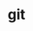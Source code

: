 ---
title: "git"
layout: cache
categories: [package, develop-2024-10-13]
meta: {"versions": ["2.45.2"], "compilers": ["apple-clang@=15.0.0", "cce@=15.0.1", "gcc@=10.2.1", "gcc@=11.1.0", "gcc@=11.4.0", "gcc@=13.2.0", "gcc@=7.3.1", "gcc@=7.5.0", "gcc@=9.4.0", "intel@=2021.10.0", "oneapi@=2024.2.1"], "oss": ["amzn2", "centos7", "rhel8", "ubuntu18.04", "ubuntu20.04", "ubuntu22.04", "ubuntu24.04", "ventura"], "platforms": ["darwin", "linux"], "targets": ["aarch64", "neoverse_n1", "neoverse_v1", "neoverse_v2", "ppc64le", "x86_64_v3", "x86_64_v4", "zen4"], "stacks": ["aws-isc", "aws-isc-aarch64", "aws-pcluster-x86_64_v4", "data-vis-sdk", "developer-tools-manylinux2014", "e4s", "e4s-cray-rhel", "e4s-neoverse-v2", "e4s-neoverse_v1", "e4s-oneapi", "e4s-power", "e4s-rocm-external", "ml-darwin-aarch64-mps", "ml-linux-x86_64-cpu", "ml-linux-x86_64-cuda", "ml-linux-x86_64-rocm", "radiuss", "root"], "num_specs": 20, "num_specs_by_stack": {"ml-darwin-aarch64-mps": 1, "root": 20, "aws-isc-aarch64": 2, "aws-isc": 1, "aws-pcluster-x86_64_v4": 2, "e4s-cray-rhel": 1, "developer-tools-manylinux2014": 1, "e4s-power": 2, "radiuss": 1, "data-vis-sdk": 1, "e4s-neoverse_v1": 1, "e4s-neoverse-v2": 1, "e4s": 2, "e4s-rocm-external": 1, "e4s-oneapi": 2, "ml-linux-x86_64-cpu": 1, "ml-linux-x86_64-rocm": 1, "ml-linux-x86_64-cuda": 1}}
spec_details: [{"hash": "5bo7txyau6t6v2kwkuejvhqm4at2bhnl", "compiler": "apple-clang@=15.0.0", "versions": ["2.45.2"], "os": "ventura", "platform": "darwin", "target": "aarch64", "variants": ["build_system=autotools", "+man", "+nls", "+perl", "+subtree", "~svn", "~tcltk"], "stacks": ["ml-darwin-aarch64-mps", "root"], "size": "-", "tarball": "https://binaries.spack.io/develop-2024-10-13/build_cache/darwin-ventura-aarch64/apple-clang-15.0.0/git-2.45.2/darwin-ventura-aarch64-apple-clang-15.0.0-git-2.45.2-5bo7txyau6t6v2kwkuejvhqm4at2bhnl.spack"}, {"hash": "yapga3qew7buxmmr2h47yrxmyhzz54nr", "compiler": "gcc@=7.3.1", "versions": ["2.45.2"], "os": "amzn2", "platform": "linux", "target": "aarch64", "variants": ["build_system=autotools", "+man", "+nls", "+perl", "+subtree", "~svn", "~tcltk"], "stacks": ["aws-isc-aarch64", "root"], "size": "-", "tarball": "https://binaries.spack.io/develop-2024-10-13/build_cache/linux-amzn2-aarch64/gcc-7.3.1/git-2.45.2/linux-amzn2-aarch64-gcc-7.3.1-git-2.45.2-yapga3qew7buxmmr2h47yrxmyhzz54nr.spack"}, {"hash": "eh3emnpzhif6gra3vbk5kndih2x24ceu", "compiler": "gcc@=7.3.1", "versions": ["2.45.2"], "os": "amzn2", "platform": "linux", "target": "neoverse_n1", "variants": ["build_system=autotools", "+man", "+nls", "+perl", "+subtree", "~svn", "~tcltk"], "stacks": ["aws-isc-aarch64", "root"], "size": "-", "tarball": "https://binaries.spack.io/develop-2024-10-13/build_cache/linux-amzn2-neoverse_n1/gcc-7.3.1/git-2.45.2/linux-amzn2-neoverse_n1-gcc-7.3.1-git-2.45.2-eh3emnpzhif6gra3vbk5kndih2x24ceu.spack"}, {"hash": "wibpjbruc6ujbad6jebls2w6eumxj3lx", "compiler": "gcc@=7.3.1", "versions": ["2.45.2"], "os": "amzn2", "platform": "linux", "target": "x86_64_v3", "variants": ["build_system=autotools", "+man", "+nls", "+perl", "+subtree", "~svn", "~tcltk"], "stacks": ["root", "aws-isc"], "size": "-", "tarball": "https://binaries.spack.io/develop-2024-10-13/build_cache/linux-amzn2-x86_64_v3/gcc-7.3.1/git-2.45.2/linux-amzn2-x86_64_v3-gcc-7.3.1-git-2.45.2-wibpjbruc6ujbad6jebls2w6eumxj3lx.spack"}, {"hash": "x742dwmvbom5wkviiwlct4kwm4tnywcn", "compiler": "intel@=2021.10.0", "versions": ["2.45.2"], "os": "amzn2", "platform": "linux", "target": "x86_64_v3", "variants": ["build_system=autotools", "+man", "+nls", "+perl", "+subtree", "~svn", "~tcltk"], "stacks": ["aws-pcluster-x86_64_v4", "root"], "size": "-", "tarball": "https://binaries.spack.io/develop-2024-10-13/build_cache/linux-amzn2-x86_64_v3/intel-2021.10.0/git-2.45.2/linux-amzn2-x86_64_v3-intel-2021.10.0-git-2.45.2-x742dwmvbom5wkviiwlct4kwm4tnywcn.spack"}, {"hash": "i4qdp2xsa6vcpjnggquonwytghznwwli", "compiler": "cce@=15.0.1", "versions": ["2.45.2"], "os": "rhel8", "platform": "linux", "target": "zen4", "variants": ["build_system=autotools", "+man", "+nls", "+perl", "+subtree", "~svn", "~tcltk"], "stacks": ["e4s-cray-rhel", "root"], "size": "-", "tarball": "https://binaries.spack.io/develop-2024-10-13/build_cache/linux-rhel8-zen4/cce-15.0.1/git-2.45.2/linux-rhel8-zen4-cce-15.0.1-git-2.45.2-i4qdp2xsa6vcpjnggquonwytghznwwli.spack"}, {"hash": "m447xkdkm4mtcrgqt6ofk7ttxpewgd37", "compiler": "intel@=2021.10.0", "versions": ["2.45.2"], "os": "amzn2", "platform": "linux", "target": "x86_64_v4", "variants": ["build_system=autotools", "+man", "+nls", "+perl", "+subtree", "~svn", "~tcltk"], "stacks": ["aws-pcluster-x86_64_v4", "root"], "size": "-", "tarball": "https://binaries.spack.io/develop-2024-10-13/build_cache/linux-amzn2-x86_64_v4/intel-2021.10.0/git-2.45.2/linux-amzn2-x86_64_v4-intel-2021.10.0-git-2.45.2-m447xkdkm4mtcrgqt6ofk7ttxpewgd37.spack"}, {"hash": "kq2kpgyee7nhiks4raswjoxbfscadubq", "compiler": "gcc@=10.2.1", "versions": ["2.45.2"], "os": "centos7", "platform": "linux", "target": "x86_64_v3", "variants": ["build_system=autotools", "+man", "+nls", "+perl", "+subtree", "~svn", "~tcltk"], "stacks": ["root", "developer-tools-manylinux2014"], "size": "-", "tarball": "https://binaries.spack.io/develop-2024-10-13/build_cache/linux-centos7-x86_64_v3/gcc-10.2.1/git-2.45.2/linux-centos7-x86_64_v3-gcc-10.2.1-git-2.45.2-kq2kpgyee7nhiks4raswjoxbfscadubq.spack"}, {"hash": "lnmkgo565aeft2mvj65gtijrobqxjwrn", "compiler": "gcc@=9.4.0", "versions": ["2.45.2"], "os": "ubuntu20.04", "platform": "linux", "target": "ppc64le", "variants": ["build_system=autotools", "+man", "+nls", "+perl", "+subtree", "~svn", "~tcltk"], "stacks": ["e4s-power", "root"], "size": "-", "tarball": "https://binaries.spack.io/develop-2024-10-13/build_cache/linux-ubuntu20.04-ppc64le/gcc-9.4.0/git-2.45.2/linux-ubuntu20.04-ppc64le-gcc-9.4.0-git-2.45.2-lnmkgo565aeft2mvj65gtijrobqxjwrn.spack"}, {"hash": "iry5xmruzwwjeyztrcjteng7xr2ualnl", "compiler": "gcc@=7.5.0", "versions": ["2.45.2"], "os": "ubuntu18.04", "platform": "linux", "target": "x86_64_v3", "variants": ["build_system=autotools", "+man", "+nls", "+perl", "+subtree", "~svn", "~tcltk"], "stacks": ["radiuss", "root"], "size": "-", "tarball": "https://binaries.spack.io/develop-2024-10-13/build_cache/linux-ubuntu18.04-x86_64_v3/gcc-7.5.0/git-2.45.2/linux-ubuntu18.04-x86_64_v3-gcc-7.5.0-git-2.45.2-iry5xmruzwwjeyztrcjteng7xr2ualnl.spack"}, {"hash": "lnuxxnnhq6wosmifqtcyuuhjxju7fpif", "compiler": "gcc@=9.4.0", "versions": ["2.45.2"], "os": "ubuntu20.04", "platform": "linux", "target": "ppc64le", "variants": ["build_system=autotools", "+man", "+nls", "+perl", "+subtree", "~svn", "~tcltk"], "stacks": ["e4s-power", "root"], "size": "-", "tarball": "https://binaries.spack.io/develop-2024-10-13/build_cache/linux-ubuntu20.04-ppc64le/gcc-9.4.0/git-2.45.2/linux-ubuntu20.04-ppc64le-gcc-9.4.0-git-2.45.2-lnuxxnnhq6wosmifqtcyuuhjxju7fpif.spack"}, {"hash": "d56fv5giydthvkixtkitx3ea3ad7gcck", "compiler": "gcc@=11.1.0", "versions": ["2.45.2"], "os": "ubuntu20.04", "platform": "linux", "target": "x86_64_v3", "variants": ["build_system=autotools", "+man", "+nls", "+perl", "+subtree", "~svn", "~tcltk"], "stacks": ["root", "data-vis-sdk"], "size": "-", "tarball": "https://binaries.spack.io/develop-2024-10-13/build_cache/linux-ubuntu20.04-x86_64_v3/gcc-11.1.0/git-2.45.2/linux-ubuntu20.04-x86_64_v3-gcc-11.1.0-git-2.45.2-d56fv5giydthvkixtkitx3ea3ad7gcck.spack"}, {"hash": "lmbrm32doo7xtznluzsgwvnpeq6ebq7c", "compiler": "gcc@=11.4.0", "versions": ["2.45.2"], "os": "ubuntu22.04", "platform": "linux", "target": "neoverse_v1", "variants": ["build_system=autotools", "+man", "+nls", "+perl", "+subtree", "~svn", "~tcltk"], "stacks": ["e4s-neoverse_v1", "root"], "size": "-", "tarball": "https://binaries.spack.io/develop-2024-10-13/build_cache/linux-ubuntu22.04-neoverse_v1/gcc-11.4.0/git-2.45.2/linux-ubuntu22.04-neoverse_v1-gcc-11.4.0-git-2.45.2-lmbrm32doo7xtznluzsgwvnpeq6ebq7c.spack"}, {"hash": "66hgbopghs3zhtx2yaherescfpnqdu3f", "compiler": "gcc@=11.4.0", "versions": ["2.45.2"], "os": "ubuntu22.04", "platform": "linux", "target": "neoverse_v2", "variants": ["build_system=autotools", "+man", "+nls", "+perl", "+subtree", "~svn", "~tcltk"], "stacks": ["root", "e4s-neoverse-v2"], "size": "-", "tarball": "https://binaries.spack.io/develop-2024-10-13/build_cache/linux-ubuntu22.04-neoverse_v2/gcc-11.4.0/git-2.45.2/linux-ubuntu22.04-neoverse_v2-gcc-11.4.0-git-2.45.2-66hgbopghs3zhtx2yaherescfpnqdu3f.spack"}, {"hash": "2s2jsob42p3kjxutozv7q6r37lyfjmi4", "compiler": "gcc@=11.4.0", "versions": ["2.45.2"], "os": "ubuntu22.04", "platform": "linux", "target": "x86_64_v3", "variants": ["build_system=autotools", "+man", "+nls", "+perl", "+subtree", "~svn", "~tcltk"], "stacks": ["e4s", "root"], "size": "-", "tarball": "https://binaries.spack.io/develop-2024-10-13/build_cache/linux-ubuntu22.04-x86_64_v3/gcc-11.4.0/git-2.45.2/linux-ubuntu22.04-x86_64_v3-gcc-11.4.0-git-2.45.2-2s2jsob42p3kjxutozv7q6r37lyfjmi4.spack"}, {"hash": "zz2qykfgbo7mf7g2frhx5o4g3tfsrzrq", "compiler": "gcc@=11.4.0", "versions": ["2.45.2"], "os": "ubuntu22.04", "platform": "linux", "target": "x86_64_v3", "variants": ["build_system=autotools", "+man", "+nls", "+perl", "+subtree", "~svn", "~tcltk"], "stacks": ["root", "e4s-rocm-external"], "size": "-", "tarball": "https://binaries.spack.io/develop-2024-10-13/build_cache/linux-ubuntu22.04-x86_64_v3/gcc-11.4.0/git-2.45.2/linux-ubuntu22.04-x86_64_v3-gcc-11.4.0-git-2.45.2-zz2qykfgbo7mf7g2frhx5o4g3tfsrzrq.spack"}, {"hash": "xx7hrzpkx46wrvpj2olbpqpofghea2ht", "compiler": "gcc@=11.4.0", "versions": ["2.45.2"], "os": "ubuntu22.04", "platform": "linux", "target": "x86_64_v3", "variants": ["build_system=autotools", "+man", "+nls", "+perl", "+subtree", "~svn", "~tcltk"], "stacks": ["e4s", "root"], "size": "-", "tarball": "https://binaries.spack.io/develop-2024-10-13/build_cache/linux-ubuntu22.04-x86_64_v3/gcc-11.4.0/git-2.45.2/linux-ubuntu22.04-x86_64_v3-gcc-11.4.0-git-2.45.2-xx7hrzpkx46wrvpj2olbpqpofghea2ht.spack"}, {"hash": "b5ldnd4mjht6ruki374aeynzgwkecswx", "compiler": "oneapi@=2024.2.1", "versions": ["2.45.2"], "os": "ubuntu22.04", "platform": "linux", "target": "x86_64_v3", "variants": ["build_system=autotools", "+man", "+nls", "+perl", "+subtree", "~svn", "~tcltk"], "stacks": ["e4s-oneapi", "root"], "size": "-", "tarball": "https://binaries.spack.io/develop-2024-10-13/build_cache/linux-ubuntu22.04-x86_64_v3/oneapi-2024.2.1/git-2.45.2/linux-ubuntu22.04-x86_64_v3-oneapi-2024.2.1-git-2.45.2-b5ldnd4mjht6ruki374aeynzgwkecswx.spack"}, {"hash": "kjtnly5mekahoek3vhrd7zxgqw3t6fzd", "compiler": "oneapi@=2024.2.1", "versions": ["2.45.2"], "os": "ubuntu22.04", "platform": "linux", "target": "x86_64_v3", "variants": ["build_system=autotools", "+man", "+nls", "+perl", "+subtree", "~svn", "~tcltk"], "stacks": ["e4s-oneapi", "root"], "size": "-", "tarball": "https://binaries.spack.io/develop-2024-10-13/build_cache/linux-ubuntu22.04-x86_64_v3/oneapi-2024.2.1/git-2.45.2/linux-ubuntu22.04-x86_64_v3-oneapi-2024.2.1-git-2.45.2-kjtnly5mekahoek3vhrd7zxgqw3t6fzd.spack"}, {"hash": "szfhmbfyko3flty2jrzj2adg53tszf6l", "compiler": "gcc@=13.2.0", "versions": ["2.45.2"], "os": "ubuntu24.04", "platform": "linux", "target": "x86_64_v3", "variants": ["build_system=autotools", "+man", "+nls", "+perl", "+subtree", "~svn", "~tcltk"], "stacks": ["root", "ml-linux-x86_64-cpu", "ml-linux-x86_64-rocm", "ml-linux-x86_64-cuda"], "size": "-", "tarball": "https://binaries.spack.io/develop-2024-10-13/build_cache/linux-ubuntu24.04-x86_64_v3/gcc-13.2.0/git-2.45.2/linux-ubuntu24.04-x86_64_v3-gcc-13.2.0-git-2.45.2-szfhmbfyko3flty2jrzj2adg53tszf6l.spack"}]
---
